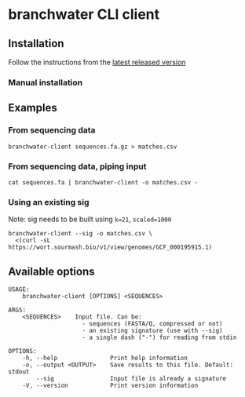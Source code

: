 # branchwater CLI client

## Installation

Follow the instructions from the [latest released version](https://github.com/sourmash-bio/branchwater/releases/latest)

### Manual installation



## Examples

### From sequencing data

```
branchwater-client sequences.fa.gz > matches.csv 
```

### From sequencing data, piping input

```
cat sequences.fa | branchwater-client -o matches.csv -
```

### Using an existing sig

Note: sig needs to be built using `k=21`, `scaled=1000`

```
branchwater-client --sig -o matches.csv \
  <(curl -sL https://wort.sourmash.bio/v1/view/genomes/GCF_000195915.1)
```

## Available options

```
USAGE:
    branchwater-client [OPTIONS] <SEQUENCES>

ARGS:
    <SEQUENCES>    Input file. Can be:
                     - sequences (FASTA/Q, compressed or not)
                     - an existing signature (use with --sig)
                     - a single dash ("-") for reading from stdin

OPTIONS:
    -h, --help               Print help information
    -o, --output <OUTPUT>    Save results to this file. Default: stdout
        --sig                Input file is already a signature
    -V, --version            Print version information
```


